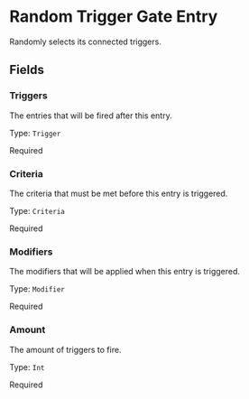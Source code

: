 # Random Trigger Gate Entry

Randomly selects its connected triggers.

## Fields


### Triggers
The entries that will be fired after this entry.

Type: `Trigger`

Required

### Criteria
The criteria that must be met before this entry is triggered.

Type: `Criteria`

Required

### Modifiers
The modifiers that will be applied when this entry is triggered.

Type: `Modifier`

Required

### Amount
The amount of triggers to fire.

Type: `Int`

Required

